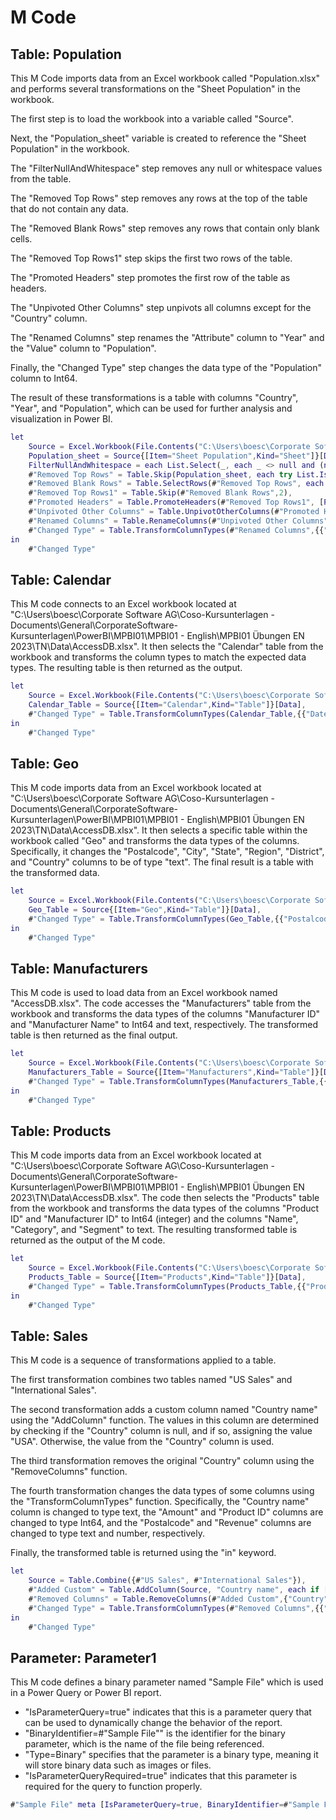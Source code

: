 



# M Code

## Table: Population


This M Code imports data from an Excel workbook called "Population.xlsx" and performs several transformations on the "Sheet Population" in the workbook. 

The first step is to load the workbook into a variable called "Source". 

Next, the "Population_sheet" variable is created to reference the "Sheet Population" in the workbook. 

The "FilterNullAndWhitespace" step removes any null or whitespace values from the table. 

The "Removed Top Rows" step removes any rows at the top of the table that do not contain any data. 

The "Removed Blank Rows" step removes any rows that contain only blank cells. 

The "Removed Top Rows1" step skips the first two rows of the table. 

The "Promoted Headers" step promotes the first row of the table as headers. 

The "Unpivoted Other Columns" step unpivots all columns except for the "Country" column. 

The "Renamed Columns" step renames the "Attribute" column to "Year" and the "Value" column to "Population". 

Finally, the "Changed Type" step changes the data type of the "Population" column to Int64. 

The result of these transformations is a table with columns "Country", "Year", and "Population", which can be used for further analysis and visualization in Power BI.

```m
let
    Source = Excel.Workbook(File.Contents("C:\Users\boesc\Corporate Software AG\Coso-Kursunterlagen - Documents\General\CorporateSoftware-Kursunterlagen\PowerBI\MPBI01\MPBI01 - English\MPBI01 Übungen EN 2023\TN\Data\Population.xlsx"), null, false),
    Population_sheet = Source{[Item="Sheet Population",Kind="Sheet"]}[Data],
    FilterNullAndWhitespace = each List.Select(_, each _ <> null and (not (_ is text) or Text.Trim(_) <> "")),
    #"Removed Top Rows" = Table.Skip(Population_sheet, each try List.IsEmpty(List.Skip(FilterNullAndWhitespace(Record.FieldValues(_)), 1)) otherwise false),
    #"Removed Blank Rows" = Table.SelectRows(#"Removed Top Rows", each not List.IsEmpty(FilterNullAndWhitespace(Record.FieldValues(_)))),
    #"Removed Top Rows1" = Table.Skip(#"Removed Blank Rows",2),
    #"Promoted Headers" = Table.PromoteHeaders(#"Removed Top Rows1", [PromoteAllScalars=true]),
    #"Unpivoted Other Columns" = Table.UnpivotOtherColumns(#"Promoted Headers", {"Country"}, "Attribute", "Value"),
    #"Renamed Columns" = Table.RenameColumns(#"Unpivoted Other Columns",{{"Attribute", "Year"}, {"Value", "Population"}}),
    #"Changed Type" = Table.TransformColumnTypes(#"Renamed Columns",{{"Population", Int64.Type}})
in
    #"Changed Type"
```
## Table: Calendar


This M code connects to an Excel workbook located at "C:\Users\boesc\Corporate Software AG\Coso-Kursunterlagen - Documents\General\CorporateSoftware-Kursunterlagen\PowerBI\MPBI01\MPBI01 - English\MPBI01 Übungen EN 2023\TN\Data\AccessDB.xlsx". It then selects the "Calendar" table from the workbook and transforms the column types to match the expected data types. The resulting table is then returned as the output.

```m
let
    Source = Excel.Workbook(File.Contents("C:\Users\boesc\Corporate Software AG\Coso-Kursunterlagen - Documents\General\CorporateSoftware-Kursunterlagen\PowerBI\MPBI01\MPBI01 - English\MPBI01 Übungen EN 2023\TN\Data\AccessDB.xlsx"), null, true),
    Calendar_Table = Source{[Item="Calendar",Kind="Table"]}[Data],
    #"Changed Type" = Table.TransformColumnTypes(Calendar_Table,{{"Date", type date}, {"Day", Int64.Type}, {"Month", type text}, {"Month Nr.", Int64.Type}, {"Quarter", type text}, {"Year", Int64.Type}})
in
    #"Changed Type"
```
## Table: Geo


This M code imports data from an Excel workbook located at "C:\Users\boesc\Corporate Software AG\Coso-Kursunterlagen - Documents\General\CorporateSoftware-Kursunterlagen\PowerBI\MPBI01\MPBI01 - English\MPBI01 Übungen EN 2023\TN\Data\AccessDB.xlsx". It then selects a specific table within the workbook called "Geo" and transforms the data types of the columns. Specifically, it changes the "Postalcode", "City", "State", "Region", "District", and "Country" columns to be of type "text". The final result is a table with the transformed data.

```m
let
    Source = Excel.Workbook(File.Contents("C:\Users\boesc\Corporate Software AG\Coso-Kursunterlagen - Documents\General\CorporateSoftware-Kursunterlagen\PowerBI\MPBI01\MPBI01 - English\MPBI01 Übungen EN 2023\TN\Data\AccessDB.xlsx"), null, true),
    Geo_Table = Source{[Item="Geo",Kind="Table"]}[Data],
    #"Changed Type" = Table.TransformColumnTypes(Geo_Table,{{"Postalcode", type text}, {"City", type text}, {"State", type text}, {"Region", type text}, {"District", type text}, {"Country", type text}})
in
    #"Changed Type"
```
## Table: Manufacturers


This M code is used to load data from an Excel workbook named "AccessDB.xlsx". The code accesses the "Manufacturers" table from the workbook and transforms the data types of the columns "Manufacturer ID" and "Manufacturer Name" to Int64 and text, respectively. The transformed table is then returned as the final output.

```m
let
    Source = Excel.Workbook(File.Contents("C:\Users\boesc\Corporate Software AG\Coso-Kursunterlagen - Documents\General\CorporateSoftware-Kursunterlagen\PowerBI\MPBI01\MPBI01 - English\MPBI01 Übungen EN 2023\TN\Data\AccessDB.xlsx"), null, true),
    Manufacturers_Table = Source{[Item="Manufacturers",Kind="Table"]}[Data],
    #"Changed Type" = Table.TransformColumnTypes(Manufacturers_Table,{{"Manufacturer ID", Int64.Type}, {"Manufacturer Name", type text}})
in
    #"Changed Type"
```
## Table: Products


This M code imports data from an Excel workbook located at "C:\Users\boesc\Corporate Software AG\Coso-Kursunterlagen - Documents\General\CorporateSoftware-Kursunterlagen\PowerBI\MPBI01\MPBI01 - English\MPBI01 Übungen EN 2023\TN\Data\AccessDB.xlsx". The code then selects the "Products" table from the workbook and transforms the data types of the columns "Product ID" and "Manufacturer ID" to Int64 (integer) and the columns "Name", "Category", and "Segment" to text. The resulting transformed table is returned as the output of the M code.

```m
let
    Source = Excel.Workbook(File.Contents("C:\Users\boesc\Corporate Software AG\Coso-Kursunterlagen - Documents\General\CorporateSoftware-Kursunterlagen\PowerBI\MPBI01\MPBI01 - English\MPBI01 Übungen EN 2023\TN\Data\AccessDB.xlsx"), null, true),
    Products_Table = Source{[Item="Products",Kind="Table"]}[Data],
    #"Changed Type" = Table.TransformColumnTypes(Products_Table,{{"Product ID", Int64.Type}, {"Name", type text}, {"Category", type text}, {"Segment", type text}, {"Manufacturer ID", Int64.Type}})
in
    #"Changed Type"
```
## Table: Sales


This M code is a sequence of transformations applied to a table. 

The first transformation combines two tables named "US Sales" and "International Sales". 

The second transformation adds a custom column named "Country name" using the "AddColumn" function. The values in this column are determined by checking if the "Country" column is null, and if so, assigning the value "USA". Otherwise, the value from the "Country" column is used. 

The third transformation removes the original "Country" column using the "RemoveColumns" function. 

The fourth transformation changes the data types of some columns using the "TransformColumnTypes" function. Specifically, the "Country name" column is changed to type text, the "Amount" and "Product ID" columns are changed to type Int64, and the "Postalcode" and "Revenue" columns are changed to type text and number, respectively. 

Finally, the transformed table is returned using the "in" keyword.

```m
let
    Source = Table.Combine({#"US Sales", #"International Sales"}),
    #"Added Custom" = Table.AddColumn(Source, "Country name", each if [Country] = null then "USA" else [Country]),
    #"Removed Columns" = Table.RemoveColumns(#"Added Custom",{"Country"}),
    #"Changed Type" = Table.TransformColumnTypes(#"Removed Columns",{{"Country name", type text}, {"Amount", Int64.Type}, {"Product ID", Int64.Type}, {"Postalcode", type text}, {"Revenue", type number}})
in
    #"Changed Type"
```
## Parameter: Parameter1


This M code defines a binary parameter named "Sample File" which is used in a Power Query or Power BI report. 

- "IsParameterQuery=true" indicates that this is a parameter query that can be used to dynamically change the behavior of the report. 
- "BinaryIdentifier=#"Sample File"" is the identifier for the binary parameter, which is the name of the file being referenced. 
- "Type=Binary" specifies that the parameter is a binary type, meaning it will store binary data such as images or files. 
- "IsParameterQueryRequired=true" indicates that this parameter is required for the query to function properly.

```m
#"Sample File" meta [IsParameterQuery=true, BinaryIdentifier=#"Sample File", Type="Binary", IsParameterQueryRequired=true]
```